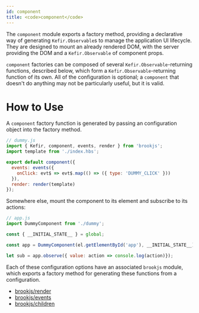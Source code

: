 ```yaml
---
id: component
title: <code>component</code>
---
```


The `component` module exports a factory method, providing a declarative way of generating `Kefir.Observable`s to manage the application UI lifecycle. They are designed to mount an already rendered DOM, with the server providing the DOM and a `Kefir.Observable` of component props.

`component` factories can be composed of several `Kefir.Observable`-returning functions, described below, which form a `Kefir.Observable`-returning function of its own. All of the  configuration is optional; a `component` that doesn't do anything may not be particularly useful, but it is valid.

# How to Use

A `component` factory function is generated by passing an configuration object into the factory method.

```js
// dummy.js
import { Kefir, component, events, render } from 'brookjs';
import template from './index.hbs';

export default component({
  events: events({
    onClick: evt$ => evt$.map(() => ({ type: 'DUMMY_CLICK' }))
  }),
  render: render(template)
});
```

Somewhere else, mount the component to its element and subscribe to its actions:

```js
// app.js
import DummyComponent from './dummy';

const { __INITIAL_STATE__ } = global;

const app = DummyComponent(el.getElementById('app'), __INITIAL_STATE__);

let sub = app.observe({ value: action => console.log(action)});
```

Each of these configuration options have an associated `brookjs` module, which exports a factory method for generating these functions from a configuration.

* [brookjs/render](render.html)
* [brookjs/events](events.html)
* [brookjs/children](children.html)
